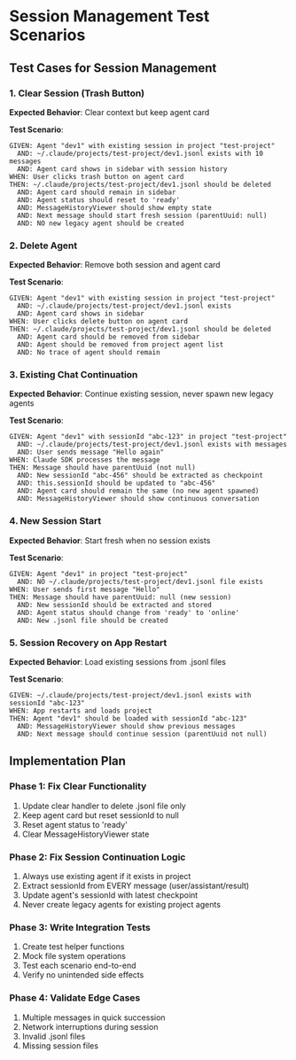 # Session Management Test Scenarios

## Test Cases for Session Management

### 1. Clear Session (Trash Button)

**Expected Behavior**: Clear context but keep agent card

**Test Scenario**:

```
GIVEN: Agent "dev1" with existing session in project "test-project"
  AND: ~/.claude/projects/test-project/dev1.jsonl exists with 10 messages
  AND: Agent card shows in sidebar with session history
WHEN: User clicks trash button on agent card
THEN: ~/.claude/projects/test-project/dev1.jsonl should be deleted
  AND: Agent card should remain in sidebar
  AND: Agent status should reset to 'ready'
  AND: MessageHistoryViewer should show empty state
  AND: Next message should start fresh session (parentUuid: null)
  AND: NO new legacy agent should be created
```

### 2. Delete Agent

**Expected Behavior**: Remove both session and agent card

**Test Scenario**:

```
GIVEN: Agent "dev1" with existing session in project "test-project"
  AND: ~/.claude/projects/test-project/dev1.jsonl exists
  AND: Agent card shows in sidebar
WHEN: User clicks delete button on agent card
THEN: ~/.claude/projects/test-project/dev1.jsonl should be deleted
  AND: Agent card should be removed from sidebar
  AND: Agent should be removed from project agent list
  AND: No trace of agent should remain
```

### 3. Existing Chat Continuation

**Expected Behavior**: Continue existing session, never spawn new legacy agents

**Test Scenario**:

```
GIVEN: Agent "dev1" with sessionId "abc-123" in project "test-project"
  AND: ~/.claude/projects/test-project/dev1.jsonl exists with messages
  AND: User sends message "Hello again"
WHEN: Claude SDK processes the message
THEN: Message should have parentUuid (not null)
  AND: New sessionId "abc-456" should be extracted as checkpoint
  AND: this.sessionId should be updated to "abc-456"
  AND: Agent card should remain the same (no new agent spawned)
  AND: MessageHistoryViewer should show continuous conversation
```

### 4. New Session Start

**Expected Behavior**: Start fresh when no session exists

**Test Scenario**:

```
GIVEN: Agent "dev1" in project "test-project"
  AND: NO ~/.claude/projects/test-project/dev1.jsonl file exists
WHEN: User sends first message "Hello"
THEN: Message should have parentUuid: null (new session)
  AND: New sessionId should be extracted and stored
  AND: Agent status should change from 'ready' to 'online'
  AND: New .jsonl file should be created
```

### 5. Session Recovery on App Restart

**Expected Behavior**: Load existing sessions from .jsonl files

**Test Scenario**:

```
GIVEN: ~/.claude/projects/test-project/dev1.jsonl exists with sessionId "abc-123"
WHEN: App restarts and loads project
THEN: Agent "dev1" should be loaded with sessionId "abc-123"
  AND: MessageHistoryViewer should show previous messages
  AND: Next message should continue session (parentUuid not null)
```

## Implementation Plan

### Phase 1: Fix Clear Functionality

1. Update clear handler to delete .jsonl file only
2. Keep agent card but reset sessionId to null
3. Reset agent status to 'ready'
4. Clear MessageHistoryViewer state

### Phase 2: Fix Session Continuation Logic

1. Always use existing agent if it exists in project
2. Extract sessionId from EVERY message (user/assistant/result)
3. Update agent's sessionId with latest checkpoint
4. Never create legacy agents for existing project agents

### Phase 3: Write Integration Tests

1. Create test helper functions
2. Mock file system operations
3. Test each scenario end-to-end
4. Verify no unintended side effects

### Phase 4: Validate Edge Cases

1. Multiple messages in quick succession
2. Network interruptions during session
3. Invalid .jsonl files
4. Missing session files
